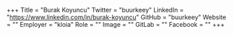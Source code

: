 +++
Title = "Burak Koyuncu"
Twitter = "buurkeey"
LinkedIn = "https://www.linkedin.com/in/burak-koyuncu"
GitHub = "buurkeey"
Website = ""
Employer = "kloia"
Role = ""
Image = ""
GitLab = ""
Facebook = ""
+++
